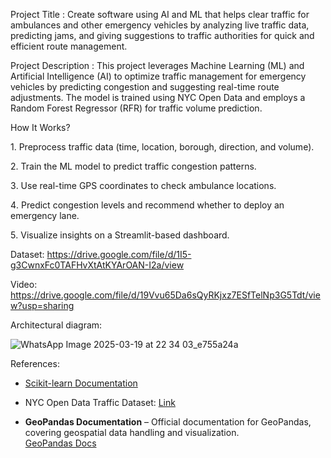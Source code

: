 Project Title : Create software using AI and ML that helps clear traffic for ambulances and other emergency vehicles by analyzing live traffic data, predicting jams, and giving suggestions to traffic authorities for quick and efficient route management.

Project Description : This project leverages Machine Learning (ML) and Artificial Intelligence (AI) to optimize traffic management for emergency vehicles by predicting congestion and suggesting real-time route adjustments. The model is trained using NYC Open Data and employs a Random Forest Regressor (RFR) for traffic volume prediction.

How It Works? 

1️.  Preprocess traffic data (time, location, borough, direction, and volume).

2️.  Train the ML model to predict traffic congestion patterns.

3️.  Use real-time GPS coordinates to check ambulance locations.

4️.  Predict congestion levels and recommend whether to deploy an emergency lane.

5️.  Visualize insights on a Streamlit-based dashboard.

Dataset: https://drive.google.com/file/d/1I5-g3CwnxFc0TAFHvXtAtKYArOAN-I2a/view

Video: https://drive.google.com/file/d/19Vvu65Da6sQyRKjxz7ESfTelNp3G5Tdt/view?usp=sharing

Architectural diagram:

![WhatsApp Image 2025-03-19 at 22 34 03_e755a24a](https://github.com/user-attachments/assets/5a43e291-8eea-4fd1-9daa-ec3f2e2b8e17)


References:

- [Scikit-learn Documentation](https://scikit-learn.org/stable/documentation.html)

- NYC Open Data Traffic Dataset: [Link](https://opendata.cityofnewyork.us/)

-  **GeoPandas Documentation** – Official documentation for GeoPandas, covering geospatial data handling and visualization.  
  [GeoPandas Docs](https://geopandas.org/en/stable/)  
